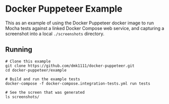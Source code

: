 # Docker Puppeteer Example

This as an example of using the Docker Puppeteer docker image to run Mocha tests against a linked Docker Compose web service, and capturing a screenshot into a local `./screenshots` directory.

## Running

```shell
# Clone this example
git clone https://github.com/dmk1111/docker-puppeteer.git
cd docker-puppeteer/example

# Build and run the example tests
docker-compose -f docker-compose.integration-tests.yml run tests

# See the screen that was generated
ls screenshots/
```
